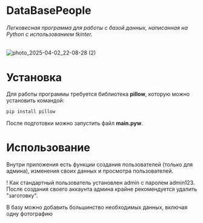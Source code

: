 
# DataBasePeople

###### Легковесная программа для работы с базой данных, написанная на Python с использованием tkinter.

![photo_2025-04-02_22-08-28 (2)](https://github.com/user-attachments/assets/649b9e39-e8f8-4480-bb34-97f6d1d34c5d)

# Установка

Для работы программы требуется библиотека __pillow__, которую можно установить командой:

```bash
pip install pillow
```

После подготовки можно запустить файл __main.pyw__.

# Использование

Внутри приложения есть функции создания пользователей (только для админа), изменения своих данных и просмотра пользователей.

! Как стандартный пользователь установлен admin с паролем admin123. После создания своего аккаунта админа крайне рекомендуется удалить "заготовку".

В базу можно добавить большинство необходимых данных, включая одну фотографию
